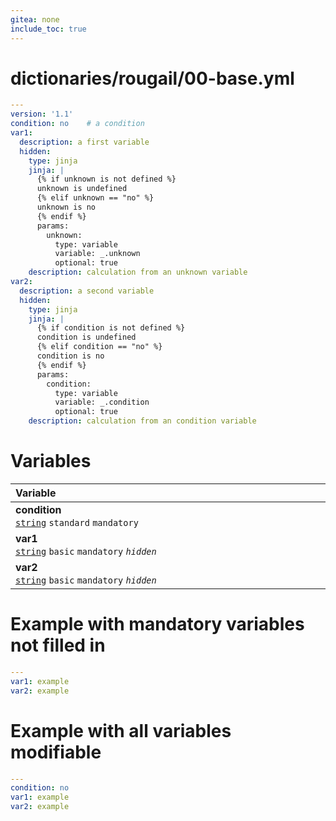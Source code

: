 ```yaml
---
gitea: none
include_toc: true
---
```

# dictionaries/rougail/00-base.yml

```yaml
---
version: '1.1'
condition: no    # a condition
var1:
  description: a first variable
  hidden:
    type: jinja
    jinja: |
      {% if unknown is not defined %}
      unknown is undefined
      {% elif unknown == "no" %}
      unknown is no
      {% endif %}
      params:
        unknown:
          type: variable
          variable: _.unknown
          optional: true
    description: calculation from an unknown variable
var2:
  description: a second variable
  hidden:
    type: jinja
    jinja: |
      {% if condition is not defined %}
      condition is undefined
      {% elif condition == "no" %}
      condition is no
      {% endif %}
      params:
        condition:
          type: variable
          variable: _.condition
          optional: true
    description: calculation from an condition variable
```
# Variables

| Variable&nbsp;&nbsp;&nbsp;&nbsp;&nbsp;&nbsp;&nbsp;&nbsp;&nbsp;&nbsp;&nbsp;&nbsp;&nbsp;&nbsp;&nbsp;&nbsp;&nbsp;&nbsp;&nbsp;&nbsp;&nbsp;&nbsp;&nbsp;&nbsp;&nbsp;&nbsp;&nbsp;&nbsp;&nbsp;&nbsp;&nbsp;&nbsp;&nbsp;&nbsp;&nbsp;&nbsp;&nbsp;&nbsp;&nbsp;&nbsp;&nbsp;&nbsp;&nbsp;&nbsp;&nbsp;&nbsp;&nbsp;&nbsp;&nbsp;&nbsp;&nbsp;&nbsp;&nbsp;&nbsp;&nbsp;&nbsp;&nbsp;&nbsp;&nbsp;&nbsp;&nbsp;&nbsp;&nbsp;&nbsp;&nbsp;&nbsp;&nbsp;&nbsp;&nbsp;&nbsp;&nbsp;&nbsp;&nbsp;&nbsp;&nbsp;&nbsp;&nbsp;&nbsp;&nbsp;&nbsp;&nbsp;&nbsp;&nbsp;&nbsp;&nbsp;&nbsp;&nbsp;&nbsp;&nbsp;&nbsp;&nbsp;&nbsp;&nbsp;&nbsp;&nbsp;&nbsp;&nbsp;&nbsp;&nbsp;&nbsp;&nbsp;&nbsp;&nbsp;&nbsp;&nbsp;&nbsp;   | Description&nbsp;&nbsp;&nbsp;&nbsp;&nbsp;&nbsp;&nbsp;&nbsp;&nbsp;&nbsp;&nbsp;&nbsp;&nbsp;&nbsp;&nbsp;&nbsp;&nbsp;&nbsp;&nbsp;&nbsp;&nbsp;&nbsp;&nbsp;&nbsp;&nbsp;&nbsp;&nbsp;&nbsp;&nbsp;&nbsp;&nbsp;&nbsp;&nbsp;&nbsp;&nbsp;&nbsp;&nbsp;&nbsp;&nbsp;&nbsp;&nbsp;&nbsp;&nbsp;&nbsp;&nbsp;&nbsp;&nbsp;&nbsp;&nbsp;&nbsp;&nbsp;&nbsp;&nbsp;&nbsp;&nbsp;&nbsp;&nbsp;&nbsp;&nbsp;&nbsp;&nbsp;&nbsp;&nbsp;&nbsp;&nbsp;&nbsp;&nbsp;&nbsp;&nbsp;&nbsp;&nbsp;&nbsp;&nbsp;&nbsp;&nbsp;&nbsp;&nbsp;&nbsp;&nbsp;&nbsp;&nbsp;&nbsp;&nbsp;&nbsp;&nbsp;&nbsp;&nbsp;&nbsp;&nbsp;&nbsp;&nbsp;&nbsp;&nbsp;&nbsp;&nbsp;&nbsp;&nbsp;&nbsp;&nbsp;&nbsp;&nbsp;&nbsp;&nbsp;   |
|------------------------------------------------------------------------------------------------------------------------------------------------------------------------------------------------------------------------------------------------------------------------------------------------------------------------------------------------------------------------------------------------------------------------------------------------------------------------------------------------------------------------------------------------------------------------------------------------------------------------------------------------------------------------|---------------------------------------------------------------------------------------------------------------------------------------------------------------------------------------------------------------------------------------------------------------------------------------------------------------------------------------------------------------------------------------------------------------------------------------------------------------------------------------------------------------------------------------------------------------------------------------------------------------------------------------------------------|
| **condition**<br/>[`string`](https://rougail.readthedocs.io/en/latest/variable.html#variables-types) `standard` `mandatory`                                                                                                                                                                                                                                                                                                                                                                                                                                                                                                                                            | A condition.<br/>**Default**: no                                                                                                                                                                                                                                                                                                                                                                                                                                                                                                                                                                                                                        |
| **var1**<br/>[`string`](https://rougail.readthedocs.io/en/latest/variable.html#variables-types) `basic` `mandatory` _`hidden`_                                                                                                                                                                                                                                                                                                                                                                                                                                                                                                                                         | A first variable.<br/>**Hidden**: calculation from an unknown variable.                                                                                                                                                                                                                                                                                                                                                                                                                                                                                                                                                                                 |
| **var2**<br/>[`string`](https://rougail.readthedocs.io/en/latest/variable.html#variables-types) `basic` `mandatory` _`hidden`_                                                                                                                                                                                                                                                                                                                                                                                                                                                                                                                                         | A second variable.<br/>**Hidden**: calculation from an condition variable.                                                                                                                                                                                                                                                                                                                                                                                                                                                                                                                                                                              |


# Example with mandatory variables not filled in

```yaml
---
var1: example
var2: example
```
# Example with all variables modifiable

```yaml
---
condition: no
var1: example
var2: example
```

